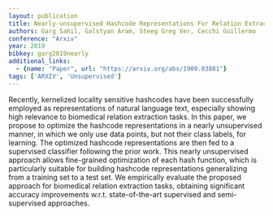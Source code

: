 ```yaml
---
layout: publication
title: Nearly-unsupervised Hashcode Representations For Relation Extraction
authors: Garg Sahil, Galstyan Aram, Steeg Greg Ver, Cecchi Guillermo
conference: "Arxiv"
year: 2019
bibkey: garg2019nearly
additional_links:
  - {name: "Paper", url: "https://arxiv.org/abs/1909.03881"}
tags: ['ARXIV', 'Unsupervised']
---
```

<p>Recently, kernelized locality sensitive hashcodes have been
successfully employed as representations of natural language text,
especially showing high relevance to biomedical relation extraction
tasks. In this paper, we propose to optimize the hashcode
representations in a nearly unsupervised manner, in which we only use
data points, but not their class labels, for learning. The optimized
hashcode representations are then fed to a supervised classifier
following the prior work. This nearly unsupervised approach allows
fine-grained optimization of each hash function, which is particularly
suitable for building hashcode representations generalizing from a
training set to a test set. We empirically evaluate the proposed
approach for biomedical relation extraction tasks, obtaining significant
accuracy improvements w.r.t. state-of-the-art supervised and
semi-supervised approaches.</p>
